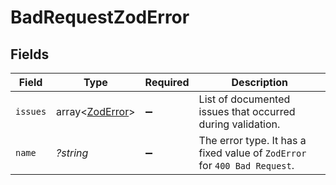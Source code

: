 # BadRequestZodError


## Fields

| Field                                                                     | Type                                                                      | Required                                                                  | Description                                                               |
| ------------------------------------------------------------------------- | ------------------------------------------------------------------------- | ------------------------------------------------------------------------- | ------------------------------------------------------------------------- |
| `issues`                                                                  | array<[ZodError](../../models/shared/ZodError.md)>                        | :heavy_minus_sign:                                                        | List of documented issues that occurred during validation.                |
| `name`                                                                    | *?string*                                                                 | :heavy_minus_sign:                                                        | The error type. It has a fixed value of `ZodError` for `400 Bad Request`. |
